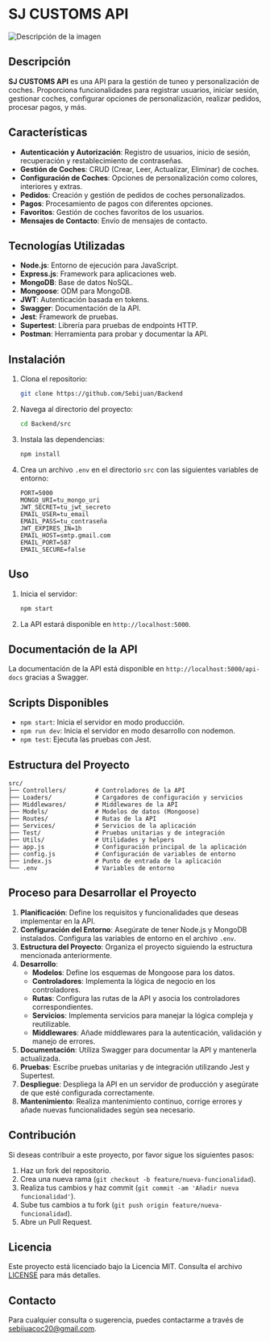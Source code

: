 # SJ CUSTOMS API

![Descripción de la imagen](https://files.oaiusercontent.com/file-3DCsMTxv1DW2nEC44h6FnQ?se=2025-03-07T19%3A19%3A24Z&sp=r&sv=2024-08-04&sr=b&rscc=max-age%3D604800%2C%20immutable%2C%20private&rscd=attachment%3B%20filename%3D96355607-3216-4d11-bb7d-ed00285f0c45.webp&sig=yQ3zKUqVaxjt1ge3sT%2BA%2BIaqcK588HiStJhUWV05ULs%3D)

## Descripción

**SJ CUSTOMS API** es una API para la gestión de tuneo y personalización de coches. Proporciona funcionalidades para registrar usuarios, iniciar sesión, gestionar coches, configurar opciones de personalización, realizar pedidos, procesar pagos, y más.

## Características

- **Autenticación y Autorización**: Registro de usuarios, inicio de sesión, recuperación y restablecimiento de contraseñas.
- **Gestión de Coches**: CRUD (Crear, Leer, Actualizar, Eliminar) de coches.
- **Configuración de Coches**: Opciones de personalización como colores, interiores y extras.
- **Pedidos**: Creación y gestión de pedidos de coches personalizados.
- **Pagos**: Procesamiento de pagos con diferentes opciones.
- **Favoritos**: Gestión de coches favoritos de los usuarios.
- **Mensajes de Contacto**: Envío de mensajes de contacto.

## Tecnologías Utilizadas

- **Node.js**: Entorno de ejecución para JavaScript.
- **Express.js**: Framework para aplicaciones web.
- **MongoDB**: Base de datos NoSQL.
- **Mongoose**: ODM para MongoDB.
- **JWT**: Autenticación basada en tokens.
- **Swagger**: Documentación de la API.
- **Jest**: Framework de pruebas.
- **Supertest**: Librería para pruebas de endpoints HTTP.
- **Postman**: Herramienta para probar y documentar la API.

## Instalación

1. Clona el repositorio:
    ```bash
    git clone https://github.com/Sebijuan/Backend
    ```

2. Navega al directorio del proyecto:
    ```bash
    cd Backend/src
    ```

3. Instala las dependencias:
    ```bash
    npm install
    ```

4. Crea un archivo `.env` en el directorio `src` con las siguientes variables de entorno:
    ```env
    PORT=5000
    MONGO_URI=tu_mongo_uri
    JWT_SECRET=tu_jwt_secreto
    EMAIL_USER=tu_email
    EMAIL_PASS=tu_contraseña
    JWT_EXPIRES_IN=1h
    EMAIL_HOST=smtp.gmail.com
    EMAIL_PORT=587
    EMAIL_SECURE=false
    ```

## Uso

1. Inicia el servidor:
    ```bash
    npm start
    ```

2. La API estará disponible en `http://localhost:5000`.

## Documentación de la API

La documentación de la API está disponible en `http://localhost:5000/api-docs` gracias a Swagger.

## Scripts Disponibles

- `npm start`: Inicia el servidor en modo producción.
- `npm run dev`: Inicia el servidor en modo desarrollo con nodemon.
- `npm test`: Ejecuta las pruebas con Jest.

## Estructura del Proyecto

```plaintext
src/
├── Controllers/        # Controladores de la API
├── Loaders/            # Cargadores de configuración y servicios
├── Middlewares/        # Middlewares de la API
├── Models/             # Modelos de datos (Mongoose)
├── Routes/             # Rutas de la API
├── Services/           # Servicios de la aplicación
├── Test/               # Pruebas unitarias y de integración
├── Utils/              # Utilidades y helpers
├── app.js              # Configuración principal de la aplicación
├── config.js           # Configuración de variables de entorno
├── index.js            # Punto de entrada de la aplicación
└── .env                # Variables de entorno
```

## Proceso para Desarrollar el Proyecto

1. **Planificación**: Define los requisitos y funcionalidades que deseas implementar en la API.
2. **Configuración del Entorno**: Asegúrate de tener Node.js y MongoDB instalados. Configura las variables de entorno en el archivo `.env`.
3. **Estructura del Proyecto**: Organiza el proyecto siguiendo la estructura mencionada anteriormente.
4. **Desarrollo**:
    - **Modelos**: Define los esquemas de Mongoose para los datos.
    - **Controladores**: Implementa la lógica de negocio en los controladores.
    - **Rutas**: Configura las rutas de la API y asocia los controladores correspondientes.
    - **Servicios**: Implementa servicios para manejar la lógica compleja y reutilizable.
    - **Middlewares**: Añade middlewares para la autenticación, validación y manejo de errores.
5. **Documentación**: Utiliza Swagger para documentar la API y mantenerla actualizada.
6. **Pruebas**: Escribe pruebas unitarias y de integración utilizando Jest y Supertest.
7. **Despliegue**: Despliega la API en un servidor de producción y asegúrate de que esté configurada correctamente.
8. **Mantenimiento**: Realiza mantenimiento continuo, corrige errores y añade nuevas funcionalidades según sea necesario.

## Contribución

Si deseas contribuir a este proyecto, por favor sigue los siguientes pasos:

1. Haz un fork del repositorio.
2. Crea una nueva rama (`git checkout -b feature/nueva-funcionalidad`).
3. Realiza tus cambios y haz commit (`git commit -am 'Añadir nueva funcionalidad'`).
4. Sube tus cambios a tu fork (`git push origin feature/nueva-funcionalidad`).
5. Abre un Pull Request.

## Licencia

Este proyecto está licenciado bajo la Licencia MIT. Consulta el archivo [LICENSE](LICENSE) para más detalles.

## Contacto

Para cualquier consulta o sugerencia, puedes contactarme a través de [sebijuacoc20@gmail.com](mailto:sebijuacoc20@gmail.com).

